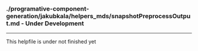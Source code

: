 ### ./programative-component-generation/jakubkala/helpers_mds/snapshotPreprocessOutput.md - Under Development

***

This helpfile is under not finished yet

